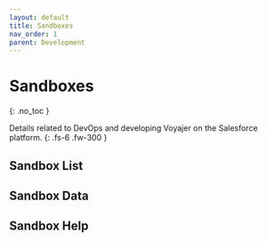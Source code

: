 ```yaml
---
layout: default
title: Sandboxes
nav_order: 1
parent: Development
---
```


# Sandboxes
{: .no_toc }

Details related to DevOps and developing Voyajer on the Salesforce platform.
{: .fs-6 .fw-300 }

## Sandbox List
## Sandbox Data
## Sandbox Help